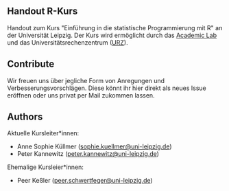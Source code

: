 ## Handout R-Kurs

Handout zum Kurs "Einführung in die statistische Programmierung mit R" an der Universität Leipzig. Der Kurs wird ermöglicht durch das [Academic Lab](https://home.uni-leipzig.de/academiclab/) und das Universitätsrechenzentrum ([URZ](https://www.urz.uni-leipzig.de/)).


## Contribute

Wir freuen uns über jegliche Form von Anregungen und Verbesserungsvorschlägen. Diese könnt ihr hier direkt als neues Issue eröffnen oder uns privat per Mail zukommen lassen.

## Authors

Aktuelle Kursleiter\*innen:

- Anne Sophie Küllmer ([sophie.kuellmer@uni-leipzig.de](mailto:sophie.kuellmer@uni-leipzig.de))
- Peter Kannewitz ([peter.kannewitz@uni-leipzig.de](mailto:peter.kannewitz@uni-leipzig.de))

Ehemalige Kursleier\*innen:

- Peer Keßler ([peer.schwertfeger@uni-leipzig.de](mailto:peer.schwertfeger@uni-leipzig.de))

